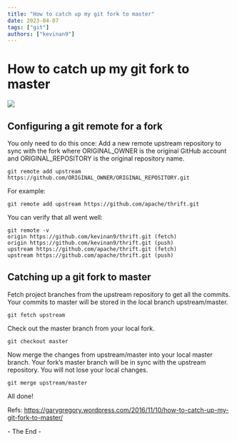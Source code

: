 ```yaml
---
title: "How to catch up my git fork to master"
date: 2023-04-07
tags: ["git"]
authors: ["kevinan9"]
---
```


# How to catch up my git fork to master

![](https://garygregory.files.wordpress.com/2016/11/git_logo.png?w=300&h=300)

## Configuring a git remote for a fork
You only need to do this once: Add a new remote upstream repository to sync with the fork where ORIGINAL_OWNER is the original GitHub account and ORIGINAL_REPOSITORY is the original repository name.

```
git remote add upstream https://github.com/ORIGINAL_OWNER/ORIGINAL_REPOSITORY.git
```

For example:

```
git remote add upstream https://github.com/apache/thrift.git
```

You can verify that all went well:

```
git remote -v
origin https://github.com/kevinan9/thrift.git (fetch)
origin https://github.com/kevinan9/thrift.git (push)
upstream https://github.com/apache/thrift.git (fetch)
upstream https://github.com/apache/thrift.git (push)
```

## Catching up a git fork to master
Fetch project branches from the upstream repository to get all the commits. Your commits to master will be stored in the local branch upstream/master.

```
git fetch upstream
```

Check out the master branch from your local fork.

```
git checkout master
```

Now merge the changes from upstream/master into your local master branch. Your fork’s master branch will be in sync with the upstream repository. You will not lose your local changes.

```
git merge upstream/master
```

All done!


Refs:
https://garygregory.wordpress.com/2016/11/10/how-to-catch-up-my-git-fork-to-master/

\- The End -